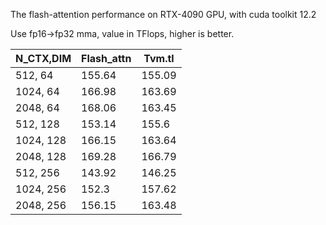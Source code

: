 The flash-attention performance on RTX-4090 GPU, with cuda toolkit 12.2

Use fp16->fp32 mma, value in TFlops, higher is better.

| N_CTX,DIM | Flash_attn | Tvm.tl |
| --------- | ---------- | ------ |
| 512, 64   | 155.64     | 155.09 |
| 1024, 64  | 166.98     | 163.69 |
| 2048, 64  | 168.06     | 163.45 |
| 512, 128  | 153.14     | 155.6  |
| 1024, 128 | 166.15     | 163.64 |
| 2048, 128 | 169.28     | 166.79 |
| 512, 256  | 143.92     | 146.25 |
| 1024, 256 | 152.3      | 157.62 |
| 2048, 256 | 156.15     | 163.48 |
